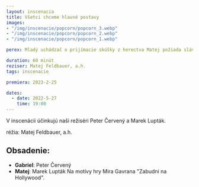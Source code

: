 ```yaml
---
layout: inscenacia
title: Všetci chceme hlavné postavy
images:
- "/img/inscenacie/popcorn/popcorn_3.webp"
- "/img/inscenacie/popcorn/popcorn_2.webp"
- "/img/inscenacie/popcorn/popcorn_1.webp"

perex: Mladý uchádzač o prijímacie skúšky z herectva Matej požiada slávneho divadelného a filmového herca Gabriela, aby ho na ne pripravoval. Po krátkom naliehaní Gabriel súhlasí a spustí sa sled komických situácií, pri ktorých sa o sebe kadečo dozvedia, preveria svoje herecké schopnosti a divákom poskytnú príležitosť nakuknúť do zákulisia hereckej tvorby.

duration: 60 minút
reziser: Matej Feldbauer, a.h.
tags: inscenacie

premiera: 2023-2-25

dates:
  - date: 2022-5-27
    time: 19:00
---
```


V inscenácii účinkujú naši režiséri Peter Červený a Marek Lupták.

réžia: Matej Feldbauer, a.h.
## Obsadenie:
- **Gabriel**: Peter Červený
- **Matej**: Marek Lupták
Na motívy hry Mira Gavrana "Zabudni na Hollywood".